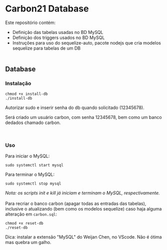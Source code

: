 # Carbon21 Database

Este repositório contém:

- Definição das tabelas usadas no BD MySQL
- Definição dos triggers usados no BD MySQL
- Instruções para uso do sequelize-auto, pacote nodejs que cria modelos sequelize para tabelas de um DB
  <br>
  <br>

## Database

### Instalação

```
chmod +x install-db
./install-db
```

Autorizar sudo e inserir senha do db quando solicitado (12345678).

Será criado um usuário carbon, com senha 12345678, bem como um banco dedados chamado carbon.

<br>

### Uso

Para iniciar o MySQL:

```
sudo systemctl start mysql
```

Para terminar o MySQL:

```
sudo systemctl stop mysql
```

_Nota: os scripts init e kill já iniciam e terminam o MySQL, respectivamente._
<br><br>
Para recriar o banco carbon (apagar todas as entradas das tabelas), inclusive o atualizando (bem como os modelos sequelize) caso haja alguma alteração em `carbon.sql`:

```
chmod +x reset-db
./reset-db
```

Dica: instalar a extensão "MySQL" do Weijan Chen, no VScode. Não é ótima mas quebra um galho.
<br><br>
